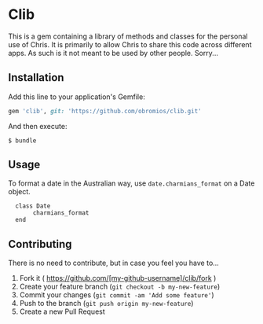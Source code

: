 # Clib

This is a gem containing a library of methods and classes for the personal use of Chris. It is primarily to allow Chris to share this code across different apps. As such is it not meant to be used by other people. Sorry...

## Installation

Add this line to your application's Gemfile:

```ruby
gem 'clib', git: 'https://github.com/obromios/clib.git'
```

And then execute:

    $ bundle


## Usage

To format a date in the Australian way, use `date.charmians_format` on a Date object.
```
  class Date
       charmians_format
  end
```

## Contributing
There is no need to contribute, but in case you feel you have to...

1. Fork it ( https://github.com/[my-github-username]/clib/fork )
2. Create your feature branch (`git checkout -b my-new-feature`)
3. Commit your changes (`git commit -am 'Add some feature'`)
4. Push to the branch (`git push origin my-new-feature`)
5. Create a new Pull Request
